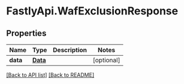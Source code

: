 # FastlyApi.WafExclusionResponse

## Properties

Name | Type | Description | Notes
------------ | ------------- | ------------- | -------------
**data** | [**Data**](Data.md) |  | [optional] 



[[Back to API list]](../../README.md#endpoints) [[Back to README]](../../README.md)
